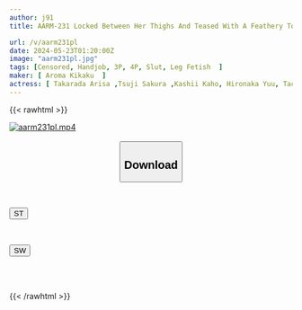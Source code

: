 ```yaml
---
author: j91
title: AARM-231 Locked Between Her Thighs And Teased With A Feathery Touch And Licking Play

url: /v/aarm231pl
date: 2024-05-23T01:20:00Z
image: "aarm231pl.jpg"
tags: [Censored, Handjob, 3P, 4P, Slut, Leg Fetish	]
maker: [ Aroma Kikaku  ]
actress: [ Takarada Arisa ,Tsuji Sakura ,Kashii Kaho, Hironaka Yuu, Tachibana Kyouka, Marui Moeka, Akari Nonoka, Saikai Shion ]
---
```



{{< rawhtml >}}

<div class="video" data-videoid="0rPmJX1ZWecbj9q">
    <a href="javascript:;">
        <img src="/v/aarm231pl/aarm231pl.jpg" width="WIDTH" height="HEIGHT" alt="aarm231pl.mp4" loading="lazy">
    </a>
</div>

<script type="text/javascript" src="https://j91.asia/asset/on-demand-st.js"></script>

<br>
  <link rel="stylesheet" href="https://j91.asia/asset/bs5.css">
  
  <center>
  <button class="btn btn-primary" type="button" data-bs-toggle="collapse" data-bs-target=".multi-collapse" aria-expanded="false" aria-controls="multiCollapseExample1 multiCollapseExample2"><h2>Download</h2></button></center>
</p>
<div class="row">
  <div class="col">
    <div class="collapse multi-collapse" id="multiCollapseExample1">
      <div class="card card-body">
	      	      <br>
<div class="buttons">  
<p><a href="/v/aarm231pl/st.html" target="_blank"><button class="btn-hover color-3"><i class="fa fa-download"></i> ST</button></a></p></div>
    </div>
  </div>
</div>
  <div class="col">
    <div class="collapse multi-collapse" id="multiCollapseExample2">
      <div class="card card-body">
	      <br>
<div class="buttons">
<p><a href="/v/aarm231pl/sw.html" target="_blank"><button class="btn-hover color-2"><i class="fa fa-download"></i> SW</button></a></p></div>
<br><br>
      </div>
    </div>
  </div>
</div>

{{< /rawhtml >}}